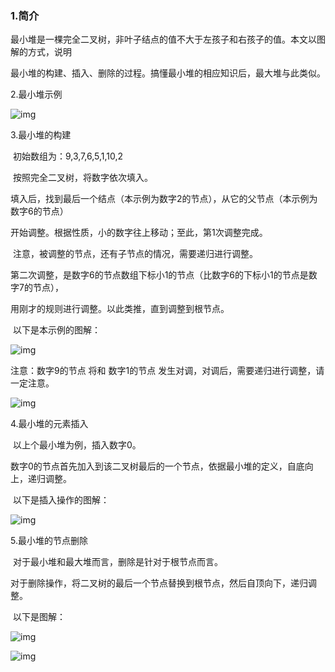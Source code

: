 ### 1.简介

​       最小堆是一棵完全二叉树，非叶子结点的值不大于左孩子和右孩子的值。本文以图解的方式，说明

最小堆的构建、插入、删除的过程。搞懂最小堆的相应知识后，最大堆与此类似。

2.最小堆示例

![img](堆描述.assets/20160930171528978.png)

3.最小堆的构建

​      初始数组为：9,3,7,6,5,1,10,2

​      按照完全二叉树，将数字依次填入。

​      填入后，找到最后一个结点（本示例为数字2的节点），从它的父节点（本示例为数字6的节点）

开始调整。根据性质，小的数字往上移动；至此，第1次调整完成。

​      注意，被调整的节点，还有子节点的情况，需要递归进行调整。

​      第二次调整，是数字6的节点数组下标小1的节点（比数字6的下标小1的节点是数字7的节点），

用刚才的规则进行调整。以此类推，直到调整到根节点。

​      以下是本示例的图解：

![img](堆描述.assets/20160930171706855.png)

注意：数字9的节点 将和 数字1的节点 发生对调，对调后，需要递归进行调整，请一定注意。

![img](堆描述.assets/20160930171754168.png)

4.最小堆的元素插入

​       以上个最小堆为例，插入数字0。

​       数字0的节点首先加入到该二叉树最后的一个节点，依据最小堆的定义，自底向上，递归调整。

​       以下是插入操作的图解：

![img](堆描述.assets/20160930171909951.png)

5.最小堆的节点删除

​       对于最小堆和最大堆而言，删除是针对于根节点而言。

​       对于删除操作，将二叉树的最后一个节点替换到根节点，然后自顶向下，递归调整。

​       以下是图解：

![img](堆描述.assets/20160930172035203.png)

![img](堆描述.assets/20160930172115922.png)